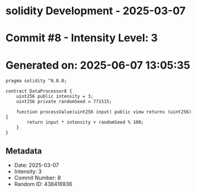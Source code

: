 ﻿# solidity Development - 2025-03-07
# Commit #8 - Intensity Level: 3
# Generated on: 2025-06-07 13:05:35
```solidity
pragma solidity ^0.8.0;

contract DataProcessor8 {
    uint256 public intensity = 3;
    uint256 private randomSeed = 771515;

    function processValue(uint256 input) public view returns (uint256) {
        return input * intensity + randomSeed % 100;
    }
}
```
## Metadata
- Date: 2025-03-07
- Intensity: 3
- Commit Number: 8
- Random ID: 438416936
